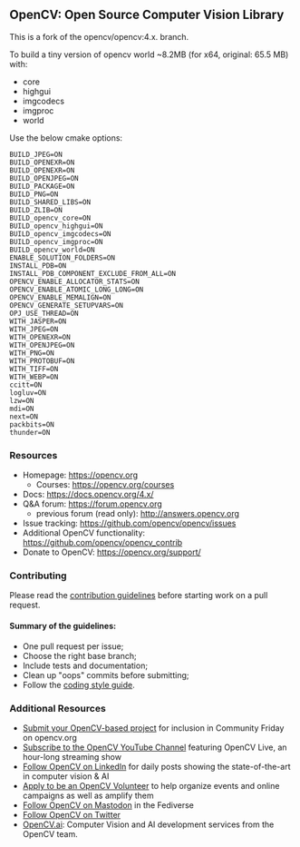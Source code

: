 ## OpenCV: Open Source Computer Vision Library

This is a fork of the opencv/opencv:4.x. branch. 

To build a tiny version of opencv world ~8.2MB (for x64, original: 65.5 MB) with:
* core
* highgui
* imgcodecs
* imgproc
* world

Use the below cmake options:

```
BUILD_JPEG=ON
BUILD_OPENEXR=ON
BUILD_OPENEXR=ON
BUILD_OPENJPEG=ON
BUILD_PACKAGE=ON
BUILD_PNG=ON
BUILD_SHARED_LIBS=ON
BUILD_ZLIB=ON
BUILD_opencv_core=ON
BUILD_opencv_highgui=ON
BUILD_opencv_imgcodecs=ON
BUILD_opencv_imgproc=ON
BUILD_opencv_world=ON
ENABLE_SOLUTION_FOLDERS=ON
INSTALL_PDB=ON
INSTALL_PDB_COMPONENT_EXCLUDE_FROM_ALL=ON
OPENCV_ENABLE_ALLOCATOR_STATS=ON
OPENCV_ENABLE_ATOMIC_LONG_LONG=ON
OPENCV_ENABLE_MEMALIGN=ON
OPENCV_GENERATE_SETUPVARS=ON
OPJ_USE_THREAD=ON
WITH_JASPER=ON
WITH_JPEG=ON
WITH_OPENEXR=ON
WITH_OPENJPEG=ON
WITH_PNG=ON
WITH_PROTOBUF=ON
WITH_TIFF=ON
WITH_WEBP=ON
ccitt=ON
logluv=ON
lzw=ON
mdi=ON
next=ON
packbits=ON
thunder=ON
```



### Resources

* Homepage: <https://opencv.org>
  * Courses: <https://opencv.org/courses>
* Docs: <https://docs.opencv.org/4.x/>
* Q&A forum: <https://forum.opencv.org>
  * previous forum (read only): <http://answers.opencv.org>
* Issue tracking: <https://github.com/opencv/opencv/issues>
* Additional OpenCV functionality: <https://github.com/opencv/opencv_contrib>
* Donate to OpenCV: <https://opencv.org/support/>


### Contributing

Please read the [contribution guidelines](https://github.com/opencv/opencv/wiki/How_to_contribute) before starting work on a pull request.

#### Summary of the guidelines:

* One pull request per issue;
* Choose the right base branch;
* Include tests and documentation;
* Clean up "oops" commits before submitting;
* Follow the [coding style guide](https://github.com/opencv/opencv/wiki/Coding_Style_Guide).

### Additional Resources

* [Submit your OpenCV-based project](https://form.jotform.com/233105358823151) for inclusion in Community Friday on opencv.org
* [Subscribe to the OpenCV YouTube Channel](http://youtube.com/@opencvofficial) featuring OpenCV Live, an hour-long streaming show
* [Follow OpenCV on LinkedIn](http://linkedin.com/company/opencv/) for daily posts showing the state-of-the-art in computer vision & AI
* [Apply to be an OpenCV Volunteer](https://form.jotform.com/232745316792159) to help organize events and online campaigns as well as amplify them
* [Follow OpenCV on Mastodon](http://mastodon.social/@opencv) in the Fediverse
* [Follow OpenCV on Twitter](https://twitter.com/opencvlive)
* [OpenCV.ai](https://opencv.ai): Computer Vision and AI development services from the OpenCV team.
